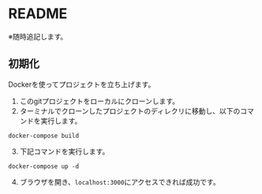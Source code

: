 # README

※随時追記します。

## 初期化

Dockerを使ってプロジェクトを立ち上げます。

1. このgitプロジェクトをローカルにクローンします。
2. ターミナルでクローンしたプロジェクトのディレクリに移動し、以下のコマンドを実行します。
```
docker-compose build
```
3. 下記コマンドを実行します。
```
docker-compose up -d
```
4. ブラウザを開き、`localhost:3000`にアクセスできれば成功です。
